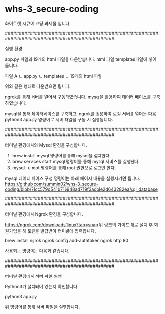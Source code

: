 # whs-3_secure-coding
화이트햇 시큐어 코딩 과제물 입니다.

################################################################################################

실행 환경

app.py 파일과 19개의 html 파일을 다운받습니다. html 파일 templates파일에 넣어둡니다.

파일 A
 ㄴ app.py
 ㄴ templates
     ㄴ 19개의 html 파일

위와 같은 형태로 다운받으면 됩니다.

ngrok를 통해 서버를 열어서 구동하였습니다.
mysql을 활용하여 데이터 베이스를 구축하였습니다.

mysql을 통해 데이터베이스를 구축하고, ngrok를 활용하여 로컬 서버를 열어둔 다음 python3 app.py 명령어로 서버 파일을 구동 시 실행됩니다.

################################################################################################

터미널 환경에서의 Mysql 환경을 구성합니다.

1. brew install mysql 명령어를 통해 mysql을 섪치한다
2. brew services start mysql 명령어를 통해 mysql 서비스를 실행한다.
3. mysql -u root 명령어를 통해 root 권한으로 로그인 한다.

mysql 데이터 베이스 구성 명령어는 아래 페이지 내용을 실행시키면 됩니다.
https://github.com/summin02/whs-3_secure-coding/blob/71cc579d541b716948ad719f3acb1e2d643282ea/sql_database

################################################################################################

터미널 환경에서 Ngrok 환경을 구성합니다.

https://ngrok.com/downloads/linux?tab=snap
위 링크의 가이드 대로 설치 후 회원가입을 해 토큰을 발급받아 터미넣에 입력합니다.

brew install ngrok
ngrok config add-authtoken <token>
ngrok http 80

사용되는 명령어는 다음과 같습니다.

################################################################################################

터미널 환경에서 서버 파일 실행

Python3가 설치되어 있는지 확인합니다.

python3 app.py

위 명령어를 통해 서버 파일을 실행합니다.
